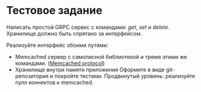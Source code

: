 # Тестовое задание 
Написать простой GRPC сервис с командами: *get*, *set* и *delete*.
Хранилище должно быть спрятано за интерфейсом.

Реализуйте интерфейс обоими путями:
- Memcached сервер с самописной библиотекой и тремя этими же командами. ([Memcached protocol](https://github.com/memcached/memcached/blob/master/doc/protocol.txt))
- Хранилище внутри памяти приложения
Оформите в виде git-репозитория и покройте тестами.
Продвинутый уровень: реализуйте пулл коннектов к memcached.
